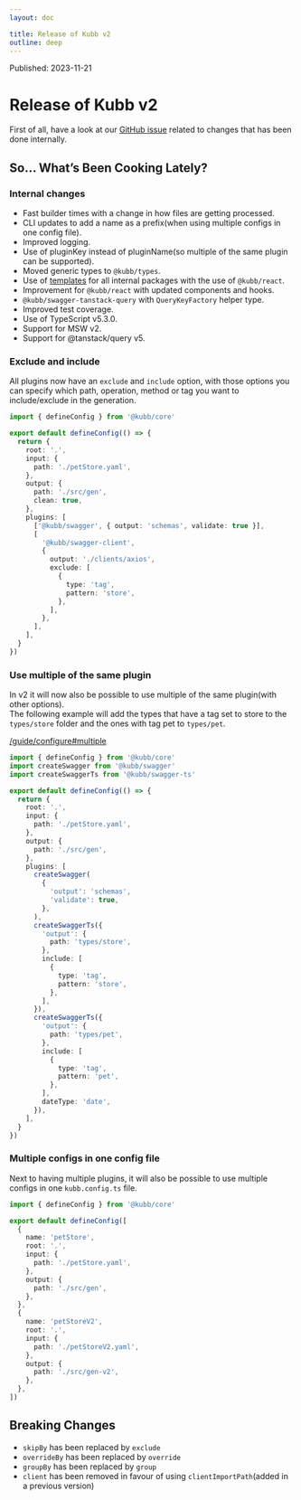 ```yaml
---
layout: doc

title: Release of Kubb v2
outline: deep
---
```


Published: 2023-11-21

# Release of Kubb v2

First of all, have a look at our [GitHub issue](https://github.com/kubb-project/kubb/issues/556) related to changes that has been done internally.<br/>

## So… What’s Been Cooking Lately?

### Internal changes

- Fast builder times with a change in how files are getting processed.
- CLI updates to add a name as a prefix(when using multiple configs in one config file).
- Improved logging.
- Use of pluginKey instead of pluginName(so multiple of the same plugin can be supported).
- Moved generic types to `@kubb/types`.
- Use of [templates](/reference/templates) for all internal packages with the use of `@kubb/react`.
- Improvement for `@kubb/react` with updated components and hooks.
- `@kubb/swagger-tanstack-query` with `QueryKeyFactory` helper type.
- Improved test coverage.
- Use of TypeScript v5.3.0.
- Support for MSW v2.
- Support for @tanstack/query v5.

### Exclude and include

All plugins now have an `exclude` and `include` option, with those options you can specify which path, operation, method or tag you want to include/exclude in the generation.

```typescript [kubb.config.ts]
import { defineConfig } from '@kubb/core'

export default defineConfig(() => {
  return {
    root: '.',
    input: {
      path: './petStore.yaml',
    },
    output: {
      path: './src/gen',
      clean: true,
    },
    plugins: [
      ['@kubb/swagger', { output: 'schemas', validate: true }],
      [
        '@kubb/swagger-client',
        {
          output: './clients/axios',
          exclude: [
            {
              type: 'tag',
              pattern: 'store',
            },
          ],
        },
      ],
    ],
  }
})
```

### Use multiple of the same plugin

In v2 it will now also be possible to use multiple of the same plugin(with other options).<br/>
The following example will add the types that have a tag set to store to the `types/store` folder and the ones with tag pet to `types/pet`.<br/>

[/guide/configure#multiple](/guide/configure#multiple)

```typescript [kubb.config.ts]
import { defineConfig } from '@kubb/core'
import createSwagger from '@kubb/swagger'
import createSwaggerTs from '@kubb/swagger-ts'

export default defineConfig(() => {
  return {
    root: '.',
    input: {
      path: './petStore.yaml',
    },
    output: {
      path: './src/gen',
    },
    plugins: [
      createSwagger(
        {
          'output': 'schemas',
          'validate': true,
        },
      ),
      createSwaggerTs({
        'output': {
          path: 'types/store',
        },
        include: [
          {
            type: 'tag',
            pattern: 'store',
          },
        ],
      }),
      createSwaggerTs({
        'output': {
          path: 'types/pet',
        },
        include: [
          {
            type: 'tag',
            pattern: 'pet',
          },
        ],
        dateType: 'date',
      }),
    ],
  }
})
```

### Multiple configs in one config file

Next to having multiple plugins, it will also be possible to use multiple configs in one `kubb.config.ts` file.

```typescript [kubb.config.ts]
import { defineConfig } from '@kubb/core'

export default defineConfig([
  {
    name: 'petStore',
    root: '.',
    input: {
      path: './petStore.yaml',
    },
    output: {
      path: './src/gen',
    },
  },
  {
    name: 'petStoreV2',
    root: '.',
    input: {
      path: './petStoreV2.yaml',
    },
    output: {
      path: './src/gen-v2',
    },
  },
])
```

## Breaking Changes

- `skipBy` has been replaced by `exclude`
- `overrideBy` has been replaced by `override`
- `groupBy` has been replaced by `group`
- `client` has been removed in favour of using `clientImportPath`(added in a previous version)
